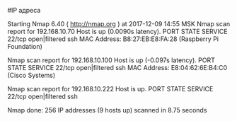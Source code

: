 #IP адреса <a name="99"></a>

Starting Nmap 6.40 ( http://nmap.org ) at 2017-12-09 14:55 MSK
Nmap scan report for 192.168.10.70
Host is up (0.0090s latency).
PORT   STATE         SERVICE
22/tcp open|filtered ssh
MAC Address: B8:27:EB:E8:FA:28 (Raspberry Pi Foundation)

Nmap scan report for 192.168.10.100
Host is up (-0.097s latency).
PORT   STATE         SERVICE
22/tcp open|filtered ssh
MAC Address: E8:04:62:6E:B4:C0 (Cisco Systems)

Nmap scan report for 192.168.10.222
Host is up.
PORT   STATE         SERVICE
22/tcp open|filtered ssh

Nmap done: 256 IP addresses (9 hosts up) scanned in 8.75 seconds
